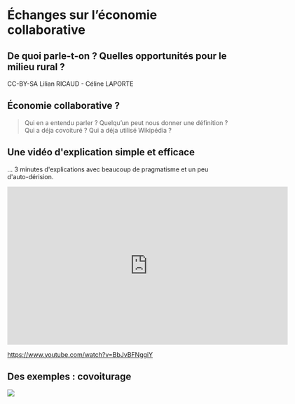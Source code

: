 # Échanges sur l’économie collaborative

## De quoi parle-t-on ? Quelles opportunités pour le milieu rural ?

CC-BY-SA Lilian RICAUD - Céline LAPORTE


## Économie collaborative ?

> Qui en a entendu parler ? Quelqu’un peut nous donner une définition ?
> Qui a déja covoituré ?
> Qui a déja utilisé Wikipédia ?



## Une vidéo d'explication simple et efficace
... 3 minutes d'explications avec beaucoup de pragmatisme et un peu d'auto-dérision. 

<iframe width="640" height="360" src="https://www.youtube.com/embed/BbJvBFNggiY" frameborder="0" allowfullscreen></iframe>

https://www.youtube.com/watch?v=BbJvBFNggiY 


## Des exemples : covoiturage

![](https://upload.wikimedia.org/wikipedia/commons/thumb/e/e8/Aire_de_Covoiturage_Arvert-La_Tremblade.jpg/800px-Aire_de_Covoiturage_Arvert-La_Tremblade.jpg)


